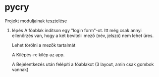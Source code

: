 # pycry
Projekt moduljainak tesztelése

1. lépés
    A főablak indítson egy "login form"-ot. Itt még csak annyi ellenőrzés van, hogy a két bevitelii mező (név, jelszó)
    nem lehet üres.

    Lehet törölni a mezők tartalmát

    A Kilépés-re kilép az app.

    A Bejelentkezés után felépíti a főablakot (3 layout, amin csak gombok vannak)




